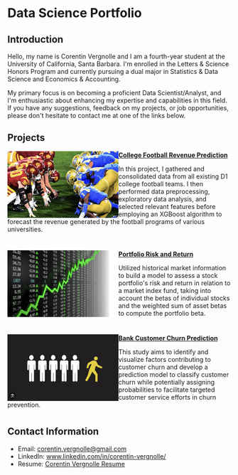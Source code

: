 # Data Science Portfolio

## Introduction

Hello, my name is Corentin Vergnolle and I am a fourth-year student at the University of California, Santa Barbara. I'm enrolled in the Letters & Science Honors Program and currently pursuing a dual major in Statistics & Data Science and Economics & Accounting.

My primary focus is on becoming a proficient Data Scientist/Analyst, and I'm enthusiastic about enhancing my expertise and capabilities in this field. If you have any suggestions, feedback on my projects, or job opportunities, please don't hesitate to contact me at one of the links below.

## Projects


<img align="left" width="250" height="150" src="Images/College Football.png"> **[College Football Revenue Prediction](https://github.com/cvergnolle/Data-Science-Portfolio/tree/ebde429051fc217cac4ca789f44252598954ed9d/Projects/College%20Football%20Revenue%20Prediction)**

In this project, I gathered and consolidated data from all existing D1 college football teams. I then performed data preprocessing, exploratory data analysis, and selected relevant features before employing an XGBoost algorithm to forecast the revenue generated by the football programs of various universities.

#

<img align="left" width="250" height="150" src="Images/Portfolio Risk.png"> **[Portfolio Risk and Return](https://github.com/cvergnolle/Data-Science-Portfolio/tree/cfdc857257fed70bd7aefd09eec048d87238478a/Projects/Portfolio%20Risk%20%26%20Return)**

Utilized historical market information to build a model to assess a stock portfolio's risk and return in relation to a market index fund, taking into account the betas of individual stocks and the weighted sum of asset betas to compute the portfolio beta.

#

<img align="left" width="250" height="150" src="Images/Customer Churn.png"> **[Bank Customer Churn Prediction](https://github.com/cvergnolle/Data-Science-Portfolio/tree/cfdc857257fed70bd7aefd09eec048d87238478a/Projects/Customer%20Churn%20Prediction)**

This study aims to identify and visualize factors contributing to customer churn and develop a prediction model to classify customer churn while potentially assigning probabilities to facilitate targeted customer service efforts in churn prevention.

#

## Contact Information

- Email: corentin.vergnolle@gmail.com
- LinkedIn: www.linkedin.com/in/corentin-vergnolle/
- Resume: [Corentin Vergnolle Resume](Images/Resume.pdf)


